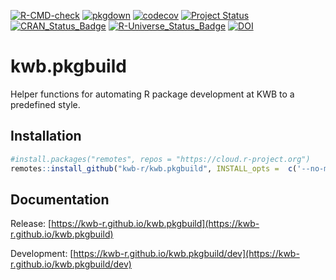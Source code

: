 [![R-CMD-check](https://github.com/KWB-R/kwb.pkgbuild/workflows/R-CMD-check/badge.svg)](https://github.com/KWB-R/kwb.pkgbuild/actions?query=workflow%3AR-CMD-check)
[![pkgdown](https://github.com/KWB-R/kwb.pkgbuild/workflows/pkgdown/badge.svg)](https://github.com/KWB-R/kwb.pkgbuild/actions?query=workflow%3Apkgdown)
[![codecov](https://codecov.io/github/KWB-R/kwb.pkgbuild/branch/master/graphs/badge.svg)](https://codecov.io/github/KWB-R/kwb.pkgbuild)
[![Project Status](https://img.shields.io/badge/lifecycle-experimental-orange.svg)](https://www.tidyverse.org/lifecycle/#experimental)
[![CRAN_Status_Badge](https://www.r-pkg.org/badges/version/kwb.pkgbuild)]()
[![R-Universe_Status_Badge](https://kwb-r.r-universe.dev/badges/kwb.pkgbuilds)](https://kwb-r.r-universe.dev)
[![DOI](https://zenodo.org/badge/DOI/10.5281/zenodo.3387180.svg)](https://doi.org/10.5281/zenodo.3387180)

# kwb.pkgbuild

Helper functions for automating R package development at KWB
to a predefined style.

## Installation

```r
#install.packages("remotes", repos = "https://cloud.r-project.org")
remotes::install_github("kwb-r/kwb.pkgbuild", INSTALL_opts =  c('--no-multiarch'))
```

## Documentation

Release: [https://kwb-r.github.io/kwb.pkgbuild](https://kwb-r.github.io/kwb.pkgbuild)

Development: [https://kwb-r.github.io/kwb.pkgbuild/dev](https://kwb-r.github.io/kwb.pkgbuild/dev)
